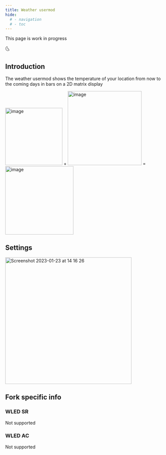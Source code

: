 ```yaml
---
title: Weather usermod
hide:
  # - navigation
  # - toc
---
```


This page is work in progress

🌜

## Introduction

The weather usermod shows the temperature of your location from now to the coming days in bars on a 2D matrix display

<img width="181" alt="image" src="https://user-images.githubusercontent.com/1737159/189068765-e80c8a0e-3e83-44a6-ae1f-4242ee6514da.png"> + 
<img width="234" alt="image" src="https://user-images.githubusercontent.com/1737159/189068898-eb424d9e-b929-4cd9-9e01-2fbc93847e2d.png"> = <img width="216" alt="image" src="https://user-images.githubusercontent.com/1737159/188919809-1dc14eda-90f9-43fc-a7fa-58957dd810c5.png">

## Settings

<img width="400" alt="Screenshot 2023-01-23 at 14 16 26" src="https://user-images.githubusercontent.com/91013628/214050820-70f9e4e4-9ef4-456b-9985-d198e53fc012.png">

## Fork specific info

### WLED SR
Not supported

### WLED AC
Not supported
